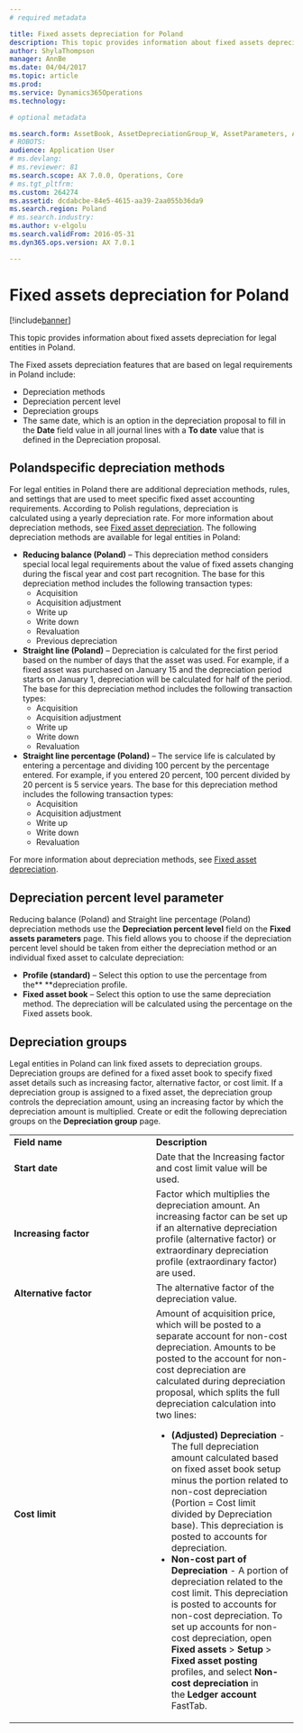 ```yaml
---
# required metadata

title: Fixed assets depreciation for Poland
description: This topic provides information about fixed assets depreciation for legal entities in Poland.
author: ShylaThompson
manager: AnnBe
ms.date: 04/04/2017
ms.topic: article
ms.prod: 
ms.service: Dynamics365Operations
ms.technology: 

# optional metadata

ms.search.form: AssetBook, AssetDepreciationGroup_W, AssetParameters, AssetPosting
# ROBOTS: 
audience: Application User
# ms.devlang: 
# ms.reviewer: 81
ms.search.scope: AX 7.0.0, Operations, Core
# ms.tgt_pltfrm: 
ms.custom: 264274
ms.assetid: dcdabcbe-84e5-4615-aa39-2aa055b36da9
ms.search.region: Poland
# ms.search.industry: 
ms.author: v-elgolu
ms.search.validFrom: 2016-05-31
ms.dyn365.ops.version: AX 7.0.1

---
```


# Fixed assets depreciation for Poland

[!include[banner](../includes/banner.md)]


This topic provides information about fixed assets depreciation for legal entities in Poland.

The Fixed assets depreciation features that are based on legal requirements in Poland include:

-   Depreciation methods
-   Depreciation percent level
-   Depreciation groups
-   The same date, which is an option in the depreciation proposal to fill in the **Date** field value in all journal lines with a **To date** value that is defined in the Depreciation proposal.

## Polandspecific depreciation methods
For legal entities in Poland there are additional depreciation methods, rules, and settings that are used to meet specific fixed asset accounting requirements. According to Polish regulations, depreciation is calculated using a yearly depreciation rate. For more information about depreciation methods, see [Fixed asset depreciation](../fixed-assets/fixed-asset-depreciation.md). The following depreciation methods are available for legal entities in Poland:

-   **Reducing balance (Poland)** – This depreciation method considers special local legal requirements about the value of fixed assets changing during the fiscal year and cost part recognition. The base for this depreciation method includes the following transaction types:
    -   Acquisition
    -   Acquisition adjustment
    -   Write up
    -   Write down
    -   Revaluation
    -   Previous depreciation
-   **Straight line (Poland)** – Depreciation is calculated for the first period based on the number of days that the asset was used. For example, if a fixed asset was purchased on January 15 and the depreciation period starts on January 1, depreciation will be calculated for half of the period. The base for this depreciation method includes the following transaction types:
    -   Acquisition
    -   Acquisition adjustment
    -   Write up
    -   Write down
    -   Revaluation
-   **Straight line percentage (Poland)** – The service life is calculated by entering a percentage and dividing 100 percent by the percentage entered. For example, if you entered 20 percent, 100 percent divided by 20 percent is 5 service years. The base for this depreciation method includes the following transaction types:
    -   Acquisition
    -   Acquisition adjustment
    -   Write up
    -   Write down
    -   Revaluation

For more information about depreciation methods, see [Fixed asset depreciation](../fixed-assets/fixed-asset-depreciation.md).

## Depreciation percent level parameter
Reducing balance (Poland) and Straight line percentage (Poland) depreciation methods use the **Depreciation percent level** field on the **Fixed assets parameters** page. This field allows you to choose if the depreciation percent level should be taken from either the depreciation method or an individual fixed asset to calculate depreciation:

-   **Profile (standard)** – Select this option to use the percentage from the** **depreciation profile.
-   **Fixed asset book** – Select this option to use the same depreciation method. The depreciation will be calculated using the percentage on the Fixed assets book.

## Depreciation groups
Legal entities in Poland can link fixed assets to depreciation groups. Depreciation groups are defined for a fixed asset book to specify fixed asset details such as increasing factor, alternative factor, or cost limit. If a depreciation group is assigned to a fixed asset, the depreciation group controls the depreciation amount, using an increasing factor by which the depreciation amount is multiplied. Create or edit the following depreciation groups on the **Depreciation group** page.

<table>
<colgroup>
<col width="50%" />
<col width="50%" />
</colgroup>
<tbody>
<tr class="odd">
<td><strong>Field name</strong></td>
<td><strong>Description</strong></td>
</tr>
<tr class="even">
<td><strong>Start date</strong></td>
<td>Date that the Increasing factor and cost limit value will be used.</td>
</tr>
<tr class="odd">
<td><strong>Increasing factor</strong></td>
<td>Factor which multiplies the depreciation amount. An increasing factor can be set up if an alternative depreciation profile (alternative factor) or extraordinary depreciation profile (extraordinary factor) are used.</td>
</tr>
<tr class="even">
<td><strong>Alternative factor</strong></td>
<td>The alternative factor of the depreciation value.</td>
</tr>
<tr class="odd">
<td><strong>Cost limit</strong></td>
<td>Amount of acquisition price, which will be posted to a separate account for non-cost depreciation. Amounts to be posted to the account for non-cost depreciation are calculated during depreciation proposal, which splits the full depreciation calculation into two lines:
<ul>
<li><strong>(Adjusted) Depreciation</strong> -The full depreciation amount calculated based on fixed asset book setup minus the portion related to non-cost depreciation (Portion = Cost limit divided by Depreciation base). This depreciation is posted to accounts for depreciation.</li>
<li><strong>Non-cost part of Depreciation</strong> - A portion of depreciation related to the cost limit. This depreciation is posted to accounts for non-cost depreciation. To set up accounts for non-cost depreciation, open <strong>Fixed assets</strong> &gt; <strong>Setup</strong> &gt; <strong>Fixed asset posting</strong> profiles, and select <strong>Non-cost depreciation</strong> in the <strong>Ledger account</strong> FastTab.</li>
</ul></td>
</tr>
</tbody>
</table>

 



